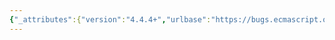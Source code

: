 ```yaml
---
{"_attributes":{"version":"4.4.4+","urlbase":"https://bugs.ecmascript.org/","maintainer":"dherman@mozilla.com"},"bug":{"bug_id":4481,"creation_ts":"2015-08-21 14:09:00 -0700","short_desc":"13.3.2.4 Evaluation: Wrong step reference","delta_ts":"2015-10-23 12:18:59 -0700","product":"ECMA-262 Edition 6","component":"editorial issues","version":"unspecified","rep_platform":"All","op_sys":"All","bug_status":"RESOLVED","resolution":"FIXED","priority":"Normal","bug_severity":"normal","everconfirmed":true,"reporter":{"uid":"andrebargull","name":"André Bargull"},"assigned_to":{"uid":"allen","name":"Allen Wirfs-Brock"},"cc":"brterlso","long_desc":[{"commentid":14641,"comment_count":0,"who":{"uid":"andrebargull","name":"André Bargull"},"bug_when":"2015-08-21 14:09:52 -0700","thetext":"13.3.2.4 Runtime Semantics: Evaluation\n\nVariableDeclaration : BindingIdentifier Initializer\n\nIn Note, change \"step 7\" to \"step 8\"."},{"commentid":14834,"comment_count":1,"who":{"uid":"brterlso","name":"Brian Terlson"},"bug_when":"2015-10-23 12:18:59 -0700","thetext":"Fixed in ES2016 Draft."}]}}
---
```

